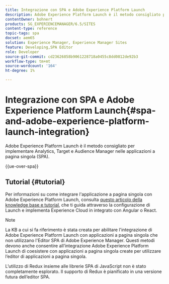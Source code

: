 ```yaml
---
title: Integrazione con SPA e Adobe Experience Platform Launch
description: Adobe Experience Platform Launch è il metodo consigliato per implementare Analytics, Target e Audience Manager nelle applicazioni a pagina singola.
contentOwner: bohnert
products: SG_EXPERIENCEMANAGER/6.5/SITES
content-type: reference
topic-tags: spa
docset: aem65
solution: Experience Manager, Experience Manager Sites
feature: Developing,SPA Editor
role: Developer
source-git-commit: cd23626858b9061228718a0455c8dd0812de92b3
workflow-type: tm+mt
source-wordcount: '164'
ht-degree: 1%

---
```


# Integrazione con SPA e Adobe Experience Platform Launch{#spa-and-adobe-experience-platform-launch-integration}

Adobe Experience Platform Launch è il metodo consigliato per implementare Analytics, Target e Audience Manager nelle applicazioni a pagina singola (SPA).

{{ue-over-spa}}

## Tutorial {#tutorial}

Per informazioni su come integrare l&#39;applicazione a pagina singola con Adobe Experience Platform Launch, consulta [questo articolo della knowledge base e tutorial](https://experienceleague.adobe.com/docs/experience-manager-learn/sites/spa-editor/spa-editor-framework-feature-video-use.html?lang=it), che ti guida attraverso la configurazione di Launch e implementa Experience Cloud in integrato con Angular o React.

>[!NOTE]
>
>La KB a cui si fa riferimento è stata creata per abilitare l&#39;integrazione di Adobe Experience Platform Launch con applicazioni a pagina singola che non utilizzano l&#39;Editor SPA di Adobe Experience Manager. Questi metodi devono anche consentire all’integrazione Adobe Experience Platform Launch di coesistere con applicazioni a pagina singola create per utilizzare l’editor di applicazioni a pagina singola.
>
>L’utilizzo di Redux insieme alle librerie SPA di JavaScript non è stato completamente esplorato. Il supporto di Redux è pianificato in una versione futura dell’editor SPA.
